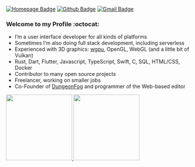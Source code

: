 [![Homepage Badge](https://img.shields.io/badge/HTTPS-monitzer.com-blue?style=for-the-badge&link=https://monitzer.com/)](https://monitzer.com)
[![Github Badge](https://img.shields.io/badge/-Github-000?style=for-the-badge&logo=Github&logoColor=white&link=https://github.com/anlumo)](https://github.com/anlumo)
[![Gmail Badge](https://img.shields.io/badge/-Gmail-c14438?style=for-the-badge&logo=Gmail&logoColor=white&link=mailto:github@monitzer.com)](mailto:github@monitzer.com)

### Welcome to my Profile :octocat:

- I’m a user interface developer for all kinds of platforms
- Sometimes I’m also doing full stack development, including serverless
- Experienced with 3D graphics: [wgpu](https://wgpu.rs), OpenGL, WebGL (and a little bit of Vulkan)
- Rust, Dart, Flutter, Javascript, TypeScript, Swift, C, SQL, HTML/CSS, Docker
- Contributor to many open source projects
- Freelancer, working on smaller jobs
- Co-Founder of [DungeonFog](https://www.dungeonfog.com) and programmer of the Web-based editor

<div>
  <a href="https://github.com/anlumo">
  <img height="180em" src="https://github-readme-stats.vercel.app/api?username=anlumo&count_private=true&theme=synthwave&show_icons=true"/>
  <img height="180em" src="https://github-readme-stats.vercel.app/api/top-langs/?username=anlumo&layout=compact&langs_count=7&theme=synthwave"/>
</div>
